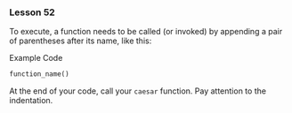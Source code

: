 ### Lesson 52

To execute, a function needs to be called (or invoked) by appending a pair of parentheses after its name, like this:

Example Code

```python
function_name()
```

At the end of your code, call your `caesar` function. Pay attention to the indentation.
